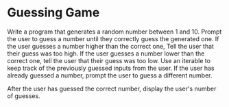 # Guessing Game

Write a program that generates a random number between 1 and 10. Prompt the user to guess a number until they correctly guess the generated one. If the user guesses a number higher than the correct one, Tell the user that their guess was too high. If the user guesses a number lower than the correct one, tell the user that their guess was too low. Use an iterable to keep track of the previously guessed inputs from the user. If the user has already guessed a number, prompt the user to guess a different number.

After the user has guessed the correct number, display the user's number of guesses.